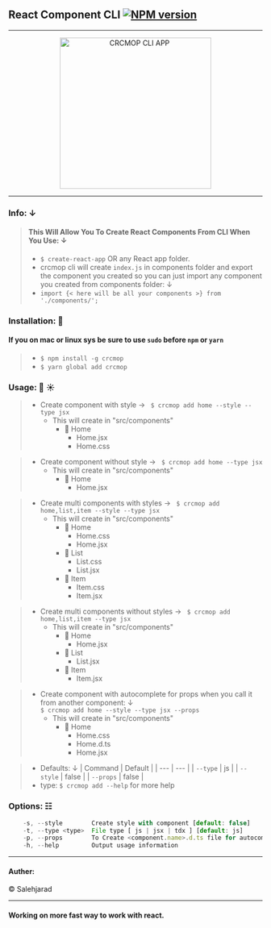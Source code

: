 ## React Component CLI [![NPM version](http://img.shields.io/npm/v/crcmop.svg?colorB=red&longCache=true&style=flat-square)](https://www.npmjs.com/package/crcmop)
---

<p align="center">
    <img alt="CRCMOP CLI APP" src="https://image.ibb.co/eFnM2e/crcmop_logo.png" width="300">
</p>

---

### Info: &darr;  
> #### This Will Allow You To Create React Components From CLI When You Use: &darr;  
> * `$ create-react-app` OR any React app folder.
> * crcmop cli will create `index.js` in components folder and export the component you created so you can just import any component you created from components folder: &darr;
> * `import {< here will be all your components >} from './components/';`


### Installation: :rocket:  

#### If you on mac or linux sys be sure to use `sudo` before `npm` or `yarn`
> * `$ npm install -g crcmop`
> * `$ yarn global add crcmop`


### Usage: :monkey: &#9728;  

> * Create component with style &rarr; ` $ crcmop add home --style --type jsx`
>   * This will create in "src/components"
>       * :open_file_folder: Home
>           * Home.jsx
>           * Home.css

> * Create component without style &rarr; ` $ crcmop add home --type jsx`
>   * This will create in "src/components"
>       * :open_file_folder: Home
>           * Home.jsx

> * Create multi components with styles &rarr; ` $ crcmop add home,list,item --style --type jsx`
>   * This will create in "src/components"
>       * :open_file_folder: Home
>           * Home.css
>           * Home.jsx
>       * :open_file_folder: List
>           * List.css
>           * List.jsx
>       * :open_file_folder: Item
>           * Item.css
>           * Item.jsx

> * Create multi components without styles &rarr; ` $ crcmop add home,list,item --type jsx`
>   * This will create in "src/components"
>       * :open_file_folder: Home
>           * Home.jsx
>       * :open_file_folder: List
>           * List.jsx
>       * :open_file_folder: Item
>           * Item.jsx

> * Create component with autocomplete for props when you call it from another component: &darr;  
>  `$ crcmop add home --style --type jsx --props`
>   * This will create in "src/components"
>       * :open_file_folder: Home
>           * Home.css
>           * Home.d.ts
>           * Home.jsx

> * Defaults: &darr;
|   Command  |  Default |
| --- | --- |
| `--type` | js |
| `--style` | false |
| `--props` | false |
> * type: `$ crcmop add --help` for more help


### Options: &#9783;  

```js
    -s, --style        Create style with component [default: false]
    -t, --type <type>  File type [ js | jsx | tdx ] [default: js]
    -p, --props        To Create <component.name>.d.ts file for autocomplete props from the component.
    -h, --help         Output usage information
```

---------------

#### Auther:    
&copy; Salehjarad


---

#### Working on more fast way to work with react.